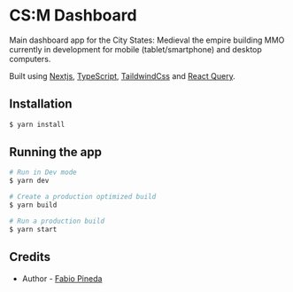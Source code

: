 # CS:M Dashboard

Main dashboard app for the City States: Medieval the empire building MMO currently in development for mobile (tablet/smartphone) and desktop computers.

 Built using [Nextjs](https://github.com/vercel/next.js), [TypeScript](https://github.com/microsoft/TypeScript), [TaildwindCss](https://github.com/tailwindlabs/tailwindcss) and [React Query](https://github.com/tannerlinsley/react-query).

## Installation

```bash
$ yarn install
```

## Running the app

```bash
# Run in Dev mode
$ yarn dev

# Create a production optimized build
$ yarn build

# Run a production build
$ yarn start
```

## Credits

- Author - [Fabio Pineda](https://github.com/Fabioepb)
